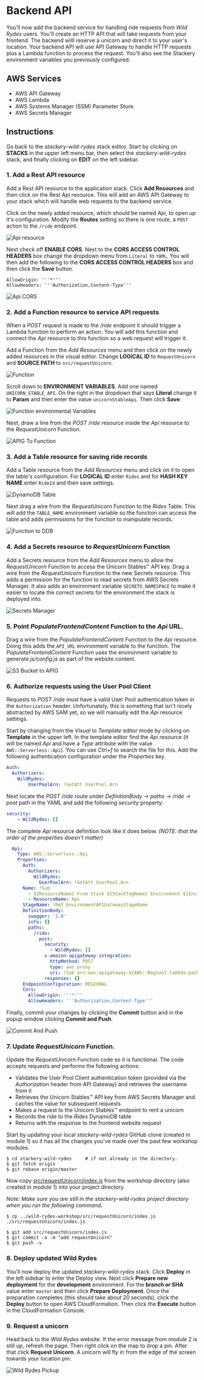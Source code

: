 # Backend API
You'll now add the backend service for handling ride requests from *Wild Rydes* users. You'll create an HTTP API that will take requests from your frontend. The backend willl reserve a unicorn and direct it to your user's location. Your backend API will use API Gateway to handle HTTP requests plus a Lambda function to process the request. You'll also see the Stackery environment variables you previously configured.

## AWS Services

<!-- FIXME: link to Stackery resource docs? -->

- AWS API Gateway
- AWS Lambda
- AWS Systems Manager (SSM) Parameter Store.
- AWS Secrets Manager


## Instructions
Go back to the *stackery-wild-rydes* stack editor. Start by clicking on **STACKS** in the upper left menu bar, then select the *stackery-wild-rydes* stack, and finally clicking on **EDIT** on the left sidebar.


### 1. Add a Rest API resource
Add a Rest API resource to the application stack. Click **Add Resources** and then click on the Rest Api resource. This will add an AWS API Gateway to your stack which will handle web requests to the backend service.

<!-- FIXME: We should explain CORS -->
Click on the newly added resource, which should be named *Api*, to open up it's configuration. Modify the **Routes** setting so there is one route, a `POST` action to the `/ride` endpoint.

![Api resource](./images/04-api-resource.png)



Next check off **ENABLE CORS**. Next to the **CORS ACCESS CONTROL HEADERS** box change the dropdown  menu from `Literal` to `YAML`. You will then add the following to the **CORS ACCESS CONTROL HEADERS** box and then click the **Save** button.

```
AllowOrigin: '''*'''
AllowHeaders: '''Authorization,Content-Type'''
```
![Api CORS](./images/04-api-cors.png)



### 2. Add a Function resource to service API requests

When a *POST* request is made to the */ride* endpoint it should trigger a Lambda function to perform an action. You will add this function and connect the *Api* resource to this function so a web request will trigger it.

Add a Function from the *Add Resources* menu and then click on the newly added resources in the visual editor. Change **LOGICAL ID** to `RequestUnicorn` and **SOURCE PATH** to `src/requestUnicorn`.

![Function](./images/04-function.png)



Scroll down to **ENVIRONMENT VARIABLES**. Add one named `UNICORN_STABLE_API`. On the right in the dropdown that says **Literal** change it to **Param** and then enter the value `unicornStableApi`. Then click **Save**.

![Function environmental Variables](./images/04-function-env.png)



Next, draw a line from the *POST /ride* resource inside the *Api* resource to the *RequestUnicorn* Function.

![APIG To Function](./images/04-apig-function.png)



### 3. Add a Table resource for saving ride records

Add a Table resource from the *Add Resources* menu and click on it to open the table's configuration. For **LOGICAL ID** enter `Rides` and for **HASH KEY NAME** enter `RideId` and then save settings.

![DynamoDB Table](./images/04-dynamosb-table.png)

Next drag a wire from the *RequestUnicorn* Function to the *Rides* Table. This will add the `TABLE_NAME` environment variable so the function can access the table and adds permissions for the function to manipulate records.

![Function to DDB](./images/04-function-to-ddb.png)



### 4. Add a Secrets resource to *RequestUnicorn* Function

Add a Secrets resource from the *Add Resources* menu to allow the *RequestUnicorn* Function to access the Unicorn Stables™ API key.  Drag a wire from the *RequestUnicorn* Function to the new Secrets resource. This adds a permission for the function to read secrets from AWS Secrets Manager. It also adds an environment variable `SECRETS_NAMESPACE` to make it easier to locate the correct secrets for the environment the stack is deployed into.

![Secrets Manager](./images/04-secrets-add.png)




### 5. Point *PopulateFrontendContent* Function to the *Api* URL.

Drag a wire from the *PopulateFrontendContent* Function to the *Api* resource. Doing this adds the `API_URL` environment variable to the function. The *PopulateFrontendContent* Function uses the environment variable to generate *js/config.js* as part of the website content.

![S3 Bucket to APIG](./images/04-bucket-to-api.png)



### 6. Authorize requests using the User Pool Client

Requests to *POST /ride* must have a valid User Pool authentication token in the `Authorization` header. Unfortunately, this is something that isn't nicely abstracted by AWS SAM yet, so we will manually edit the *Api* resource settings.

Start by changing from the *Visual* to *Template* editor mode by clicking on **Template** in the upper left. In the template editor find the *Api* resource (it will be named *Api* and have a *Type* attribute with the value `AWS::Serverless::Api`). You can use *Ctrl+f* to search the file for this. Add the following authentication configuration under the *Properties* key.

```YAML
Auth:
  Authorizers:
    WildRydes:
        UserPoolArn: !GetAtt UserPool.Arn
```

Next locate the *POST /ride* route under *DefinitionBody -> paths -> /ride -> post* path in the YAML and add the following *security* property:
```YAML
security:
    - WildRydes: []
```
The complete *Api* resource definition look like it does below. *(NOTE: that the order of the properties doesn't matter)*
```YAML
  Api:
    Type: AWS::Serverless::Api
    Properties:
      Auth:
        Authorizers:
          WildRydes:
            UserPoolArn: !GetAtt UserPool.Arn
      Name: !Sub
        - ${ResourceName} From Stack ${StackTagName} Environment ${EnvironmentTagName}
        - ResourceName: Api
      StageName: !Ref EnvironmentAPIGatewayStageName
      DefinitionBody:
        swagger: '2.0'
        info: {}
        paths:
          /ride:
            post:
              security:
                - WildRydes: []
              x-amazon-apigateway-integration:
                httpMethod: POST
                type: aws_proxy
                uri: !Sub arn:aws:apigateway:${AWS::Region}:lambda:path/2015-03-31/functions/${RequestUnicorn.Arn}/invocations
              responses: {}
      EndpointConfiguration: REGIONAL
      Cors:
        AllowOrigin: '''*'''
        AllowHeaders: '''Authorization,Content-Type'''

```

Finally, commit your changes by clicking the **Commit** button and in the popup window clicking **Commit and Push**.

![Commit And Push](./images/04-commit-and-push.png)



### 7. Update *RequestUnicorn* Function.

Update the *RequestUnicorn* Function code so it is functional. The code accepts requests and performs the following actions:

* Validates the User Pool Client authentication token (provided via the *Authorization* header from API Gateway) and retrieves the username from it
* Retrieves the Unicorn Stables™ API key from AWS Secrets Manager and caches the value for subsequent requests
* Makes a request to the Unicorn Stables™ endpoint to rent a unicorn
* Records the ride to the *Rides* DynamoDB table
* Returns with the response to the frontend website request

Start by updating your local *stackery-wild-rydes* GitHub clone (created in module 1) so it has all the changes you've made over the past few workshop modules.

```
$ cd stackery-wild-rydes     # if not already in the directory.
$ git fetch origin
$ git rebase origin/master
```

Now copy [src/requestUnicorn/index.js](src/requestUnicorn/index.js) from the workshop directory (also created in module 1) into your project directory.

*Note: Make sure you are still in the stackery-wild-rydes project directory when you run the following command.*
```
$ cp ../wild-rydes-workshop/src/requestUnicorn/index.js ./src/requestUnicorn/index.js
```

```
$ git add src/requestUnicorn/index.js
$ git commit -a -m "add requestUnicorn"
$ git push -v
```



### 8. Deploy updated Wild Rydes

You'll now deploy the updated *stackery-wild-rydes* stack. Click **Deploy** in the left sidebar to enter the Deploy view. Next click **Prepare new deployment** for the **development** environment. For the **branch or SHA** value enter `master` and then click **Prepare Deployment**. Once the preparation completes (this should take about 20 seconds), click the **Deploy** button to open AWS CloudFormation. Then click the **Execute** button in the CloudFormation Console.



### 9. Request a unicorn

Head back to the *Wild Rydes* website. If the error message from module 2 is still up, refresh the page. Then right click on the map to drop a pin. After that click **Request Unicorn**. A unicorn will fly in from the edge of the screen towards your location pin.

![Wild Rydes Pickup](./images/04-wild-rydes-pickup.png)


